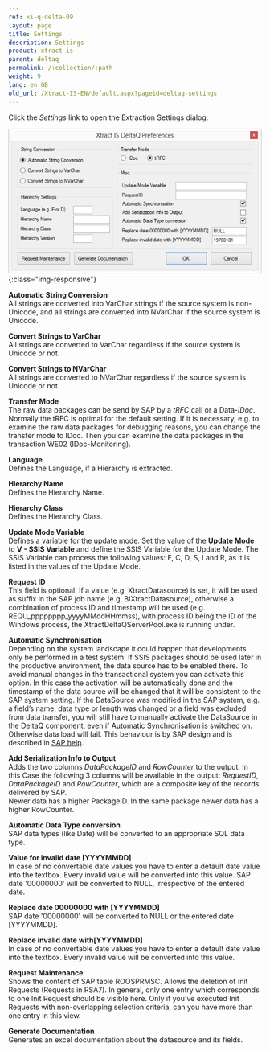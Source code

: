 ```yaml
---
ref: xi-q-delta-09
layout: page
title: Settings
description: Settings
product: xtract-is
parent: deltaq
permalink: /:collection/:path
weight: 9
lang: en_GB
old_url: /Xtract-IS-EN/default.aspx?pageid=deltaq-settings
---
```


Click the *Settings* link to open the Extraction Settings dialog.


![XIS_DeltaQ_Settings](/img/content/XIS_DeltaQ_Settings.png){:class="img-responsive"}


**Automatic String Conversion**<br>
All strings are converted into VarChar strings if the source system is non-Unicode, and all strings are converted into NVarChar if the source system is Unicode.

**Convert Strings to VarChar**<br>
All strings are converted to VarChar regardless if the source system is Unicode or not.

**Convert Strings to NVarChar**<br>
All strings are converted to NVarChar regardless if the source system is Unicode or not.

**Transfer Mode**<br>
The raw data packages can be send by SAP by a *tRFC* call or a Data-*IDoc*. Normally the tRFC is optimal for the default setting. If it is necessary, e.g. to examine the raw data packages for debugging reasons, you can change the transfer mode to IDoc. Then you can examine the data packages in the transaction WE02 (IDoc-Monitoring).

**Language**<br>
Defines the Language, if a Hierarchy is extracted.

**Hierarchy Name**<br>
Defines the Hierarchy Name.

**Hierarchy Class**<br>
Defines the Hierarchy Class.

**Update Mode Variable**<br>
Defines a variable for the update mode.
Set the value of the **Update Mode** to **V - SSIS Variable** and define the SSIS Variable for the Update Mode. The SSIS Variable can process the following values: F, C, D, S, I and R, as it is listed in the values of the Update Mode.

**Request ID**<br>
This field is optional. 
If a value (e.g. XtractDatasource) is set, it will be used as suffix in the SAP job name (e.g. BIXtractDatasource), otherwise a combination of process ID and timestamp will be used (e.g. REQU_pppppppp_yyyyMMddHHmmss), with process ID being the ID of the Windows process, the XtractDeltaQServerPool.exe is running under.


**Automatic Synchronisation**<br>
Depending on the system landscape it could happen that developments only be performed in a test system. If SSIS packages should be used later in the productive environment, the data source has to be enabled there. To avoid manual changes in the transactional system you can activate this option. In this case the activation will be automatically done and the timestamp of the data source will be changed that it will be consistent to the SAP system setting. 
If the DataSource was modified in the SAP system, e.g. a field’s name, data type or length was changed or a field was excluded from data transfer, you will still have to manually activate the DataSource in the DeltaQ component, even if Automatic Synchronisation is switched on. Otherwise data load will fail. This behaviour is by SAP design and is described in [SAP help](https://help.sap.com/viewer/ccc9cdbdc6cd4eceaf1e5485b1bf8f4b/7.4.19/en-US/4a12eaff76df1b42e10000000a42189c.html).

**Add Serialization Info to Output**<br>
Adds the two columns *DataPackageID* and *RowCounter* to the output. In this Case the following 3 columns will be available in the output: *RequestID*, *DataPackageID* and *RowCounter*, which are a composite key of the records delivered by SAP.  
Newer data has a higher PackageID. In the same package newer data has a higher RowCounter. 

**Automatic Data Type conversion**<br>
SAP data types (like Date) will be converted to an appropriate SQL data type. 

**Value for invalid date [YYYYMMDD]**<br>
In case of no convertable date values you have to enter a default date value into the textbox. Every invalid value will be converted into this value. SAP date '00000000' will be converted to NULL, irrespective of the entered date.

**Replace date 00000000 with [YYYYMMDD]**<br>
SAP date '00000000' will be converted to NULL or the entered date [YYYYMMDD]. 

**Replace invalid date  with[YYYYMMDD]**<br>
In case of no convertable date values you have to enter a default date value into the textbox. Every invalid value will be converted into this value.<br>

**Request Maintenance**<br>
Shows the content of SAP table ROOSPRMSC.
Allows the deletion of Init Requests (Requests in RSA7).
In general, only one entry which corresponds to one Init Request should be visible here.
Only if you've executed Init Requests with non-overlapping selection criteria, can you have more than one entry in this view.

**Generate Documentation**<br>
Generates an excel documentation about the datasource and its fields.
